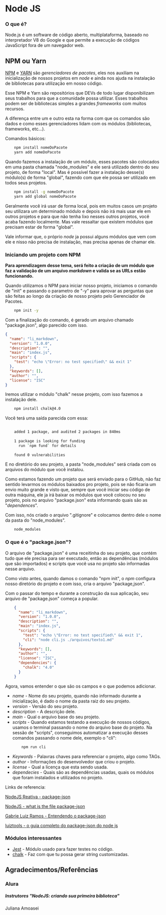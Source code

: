 # Node JS

### O que é?
Node.js é um software de código aberto, multiplataforma, baseado no interpretador V8 do Google e que permite a execução de códigos JavaScript fora de um navegador web.

## NPM ou Yarn
[NPM](https://www.npmjs.com/) e [YARN](https://yarnpkg.com/) são *gerenciadores de pacotes*, eles nos auxiliam na inicialização de nossos projetos em *node* e ainda nos ajuda na instalação de bibliotecas para utilização em nosso código.

Esse NPM e Yarn são repositórios que DEVs de todo lugar disponibilizam seus trabalhos para que a comunidade possa utilizar. Esses trabalhos podem ser de bibliotecas simples a grandes *frameworks* com muitos recursos.

A diferença entre um e outro esta na forma com que os comandos são dados e como esses gerenciadores lidam com os módulos (bibliotecas, frameworks, etc...).

Comandos básicos:
```bash
    npm install nomeDoPacote
    yarn add nomeDoPacote
```

Quando fazemos a instalação de um módulo, esses pacotes são colocados em uma pasta chamada "node_modules" e ele será utilizado dentro do seu projeto, de forma "local". Mas é possível fazer a instalação desse(s) módulo(s) de forma "global", fazendo com que ele possa ser utilizado em todos seus projetos.
```bash
    npm install -g nomeDoPacote
    yarn add global nomeDoPacote
```

Geralmente você irá usar de forma local, pois em muitos casos um projeto seu utilizara um determinado módulo e depois não irá mais usar ele em outros projetos e para que não tenha lixo nesses outros projetos, você acaba fazendo localmente. Mas vale ressaltar que existem módulos que precisam estar de forma "global".

Vale informar que, o próprio *node* ja possui alguns módulos que vem com ele e nisso não precisa de instalação, mas precisa apenas de chamar ele.

### Iniciando um projeto com NPM

**Para aprendizagem desse tema, será feito a criação de um módulo que faz a validação de um arquivo *markdown* e valida se as URLs estão funcionando.**

Quando utilizamos o NPM para iniciar nosso projeto, iniciamos o comando de "init" e passando o parametro de "-y" para aprovar as perguntas que são feitas ao longo da criação de nosso projeto pelo Gerenciador de Pacotes.
```bash
    npm init -y
```

Com a finalização do comando, é gerado um arquivo chamado "package.json", algo parecido com isso.
```json
{
  "name": "li_markdown",
  "version": "1.0.0",
  "description": "",
  "main": "index.js",
  "scripts": {
    "test": "echo \"Error: no test specified\" && exit 1"
  },
  "keywords": [],
  "author": "",
  "license": "ISC"
}

```

Iremos utilizar o módulo "chalk" nesse projeto, com isso fazemos a instalação dele.
```bash
    npm install chalk@4.0
```
Você terá uma saída parecida com essa:
```bash
    
    added 1 package, and audited 2 packages in 840ms
    
    1 package is looking for funding
      run `npm fund` for details
    
    found 0 vulnerabilities
```
E no diretório do seu projeto, a pasta "node_modules" será criada com os arquivos do módulo que você instalou.

Como estamos fazendo um projeto que será enviado para o GitHub, não faz sentido levarmos os módulos baixados pro projeto, pois se não ficaria um envio muito grande e visto que, sempre que você iniciar seu código de outra máquina, ele ja irá baixar os módulos que você colocou no seu projeto, pois no arquivo "package.json" esta informando quais são as "*dependences*".

Com isso, nós criado o arquivo ".gitignore" e colocamos dentro dele o nome da pasta do "node_modules".
```bash
    node_modules
```

### O que é o "package.json"?
O arquivo de "package.json" é uma receitinha do seu projeto, que contém  tudo que ele precisa para ser executado, então as dependências (módulos que são importados) e scripts que você usa no projeto são informadas nesse arquivo.

Como visto antes, quando damos o comando "npm init", o *npm* configura nosso diretório do projeto e com isso, cria o arquivo "package,json".

Com o passar do tempo e durante a construção da sua aplicação, seu arquivo de "package.json" começa a popular.
```json
    {
      "name": "li_markdown",
      "version": "1.0.0",
      "description": "",
      "main": "index.js",
      "scripts": {
        "test": "echo \"Error: no test specified\" && exit 1",
        "cli": "node cli.js ./arquivos/texto1.md"
      },
      "keywords": [],
      "author": "",
      "license": "ISC",
      "dependencies": {
        "chalk": "4.0"
      }
    }
```
Agora, vamos entender o que são os campos e o que podemos adicionar.

- *name* - Nome do seu projeto, quando não informado durante a inicialização, é dado o nome da pasta raiz do seu projeto.
- *version* - Versão do seu projeto.
- *description* - A descrição dele.
- *main* - Qual o arquivo base do seu projeto.
- *scripts* - Quando estamos testando a execução de nossos códigos, usamos o terminal passando o nome do arquivo base do projeto. Na sessão de "scripts", conseguimos automatizar a execução desses comandos passando o nome dele, exemplo o "cli":
    ```bash
        npm run cli
    ```
- *Keywords* - Palavras chaves para referenciar o projeto, algo como TAGs.
- *author* - Informações do desenvolvedor que criou o projeto.
- *license* - Qual a licença que esta sendo usada.
- *dependecies* - Quais são as dependências usadas, quais os módulos que foram instalados e utilizados no projeto.

Links de referencia:

[NodeJS Reativa - package-json](https://nodejs.reativa.dev/0019-package-json/index)

[NodeJS - what is the file package-json](https://nodejs.org/en/knowledge/getting-started/npm/what-is-the-file-package-json/)

[Gabrie Luiz Ramos - Entendendo o package-json](https://gabrieluizramos.com.br/entendendo-o-package-json)

[luiztools - o guia completo do package-json do node js](https://www.luiztools.com.br/post/o-guia-completo-do-package-json-do-node-js/)


### Módulos interessantes

- [Jest](https://jestjs.io/pt-BR/) - Módulo usado para fazer testes no código.
- [chalk](https://www.npmjs.com/package/chalk) - Faz com que tu possa gerar string customizadas.

## Agradecimentos/Referências
### Alura
##### Instrutores "NodeJS: criando sua primeira biblioteca"
Juliana Amoasei